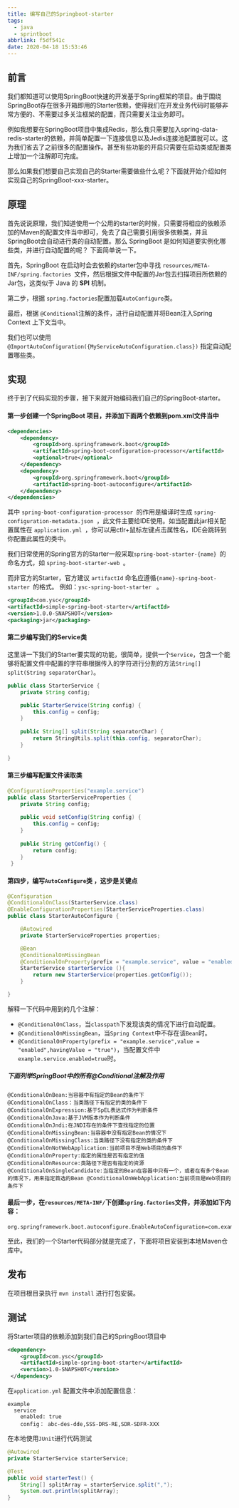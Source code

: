 ```yaml
---
title: 编写自己的Springboot-starter
tags:
  - java
  - sprintboot
abbrlink: f5df541c
date: 2020-04-18 15:53:46
---
```


## 前言

我们都知道可以使用SpringBoot快速的开发基于Spring框架的项目。由于围绕SpringBoot存在很多开箱即用的Starter依赖，使得我们在开发业务代码时能够非常方便的、不需要过多关注框架的配置，而只需要关注业务即可。

例如我想要在SpringBoot项目中集成Redis，那么我只需要加入spring-data-redis-starter的依赖，并简单配置一下连接信息以及Jedis连接池配置就可以。这为我们省去了之前很多的配置操作。甚至有些功能的开启只需要在启动类或配置类上增加一个注解即可完成。

那么如果我们想要自己实现自己的Starter需要做些什么呢？下面就开始介绍如何实现自己的SpringBoot-xxx-starter。

## 原理

首先说说原理，我们知道使用一个公用的starter的时候，只需要将相应的依赖添加的Maven的配置文件当中即可，免去了自己需要引用很多依赖类，并且SpringBoot会自动进行类的自动配置。那么 SpringBoot 是如何知道要实例化哪些类，并进行自动配置的呢？ 下面简单说一下。

首先，SpringBoot 在启动时会去依赖的starter包中寻找 `resources/META-INF/spring.factories `文件，然后根据文件中配置的Jar包去扫描项目所依赖的Jar包，这类似于 Java 的 **SPI** 机制。

第二步，根据 `spring.factories`配置加载`AutoConfigure`类。

最后，根据 `@Conditional`注解的条件，进行自动配置并将Bean注入Spring Context 上下文当中。

我们也可以使用`@ImportAutoConfiguration({MyServiceAutoConfiguration.class})` 指定自动配置哪些类。

## 实现

终于到了代码实现的步骤，接下来就开始编码我们自己的SpringBoot-starter。

#### 第一步创建一个SpringBoot 项目，并添加下面两个依赖到pom.xml文件当中

```XML
<dependencies>
    <dependency>
        <groupId>org.springframework.boot</groupId>
        <artifactId>spring-boot-configuration-processor</artifactId>
        <optional>true</optional>
    </dependency>
    <dependency>
        <groupId>org.springframework.boot</groupId>
        <artifactId>spring-boot-autoconfigure</artifactId>
    </dependency>
</dependencies>
```

其中 `spring-boot-configuration-processor `的作用是编译时生成 `spring-configuration-metadata.json `，此文件主要给IDE使用。如当配置此jar相关配置属性在 `application.yml `，你可以用ctlr+鼠标左键点击属性名，IDE会跳转到你配置此属性的类中。

我们日常使用的Spring官方的Starter一般采取`spring-boot-starter-{name} `的命名方式，如 `spring-boot-starter-web `。

而非官方的Starter，官方建议 `artifactId` 命名应遵循`{name}-spring-boot-starter `的格式。 例如：`ysc-spring-boot-starter ` 。

```XML
<groupId>com.ysc</groupId>
<artifactId>simple-spring-boot-starter</artifactId>
<version>1.0.0-SNAPSHOT</version>
<packaging>jar</packaging>
```

#### 第二步编写我们的Service类

这里讲一下我们的Starter要实现的功能，很简单，提供一个`Service`，包含一个能够将配置文件中配置的字符串根据传入的字符进行分割的方法`String[] split(String separatorChar)`。

```JAVA
public class StarterService {
    private String config;

    public StarterService(String config) {
        this.config = config;
    }
    
    public String[] split(String separatorChar) {
        return StringUtils.split(this.config, separatorChar);
    }
    
}
```

#### 第三步编写配置文件读取类

```java
@ConfigurationProperties("example.service")
public class StarterServiceProperties {
    private String config;
    
    public void setConfig(String config) {
        this.config = config;
    }
    
    public String getConfig() {
        return config;
    }
 }
```

#### 第四步，编写`AutoConfigure`类 ，这步是关键点

```java
@Configuration
@ConditionalOnClass(StarterService.class)
@EnableConfigurationProperties(StarterServiceProperties.class)
public class StarterAutoConfigure {

    @Autowired
    private StarterServiceProperties properties;

    @Bean
    @ConditionalOnMissingBean
    @ConditionalOnProperty(prefix = "example.service", value = "enabled", havingValue = "true")
    StarterService starterService (){
        return new StarterService(properties.getConfig());
    }

}
```

解释一下代码中用到的几个注解：

- `@ConditionalOnClass`，当`classpath`下发现该类的情况下进行自动配置。
- `@ConditionalOnMissingBean`，当`Spring Context`中不存在该`Bean`时。
- `@ConditionalOnProperty(prefix = "example.service",value = "enabled",havingValue = "true")`，当配置文件中`example.service.enabled=true`时。

##### 下面列举SpringBoot中的所有@Conditional注解及作用

```
@ConditionalOnBean:当容器中有指定的Bean的条件下  
@ConditionalOnClass：当类路径下有指定的类的条件下  
@ConditionalOnExpression:基于SpEL表达式作为判断条件  
@ConditionalOnJava:基于JVM版本作为判断条件  
@ConditionalOnJndi:在JNDI存在的条件下查找指定的位置  
@ConditionalOnMissingBean:当容器中没有指定Bean的情况下  
@ConditionalOnMissingClass:当类路径下没有指定的类的条件下  
@ConditionalOnNotWebApplication:当前项目不是Web项目的条件下  
@ConditionalOnProperty:指定的属性是否有指定的值  
@ConditionalOnResource:类路径下是否有指定的资源  
@ConditionalOnSingleCandidate:当指定的Bean在容器中只有一个，或者在有多个Bean的情况下，用来指定首选的Bean @ConditionalOnWebApplication:当前项目是Web项目的条件下  
```

#### 最后一步，在`resources/META-INF/`下创建`spring.factories`文件，并添加如下内容：

```properties
org.springframework.boot.autoconfigure.EnableAutoConfiguration=com.example.autocinfigure.StarterAutoConfigure
```

至此，我们的一个Starter代码部分就是完成了，下面将项目安装到本地Maven仓库中。

## 发布

在项目根目录执行 `mvn install` 进行打包安装。

## 测试

将Starter项目的依赖添加到我们自己的SpringBoot项目中

```xml
<dependency>
    <groupId>com.ysc</groupId>
	<artifactId>simple-spring-boot-starter</artifactId>
    <version>1.0-SNAPSHOT</version>
 </dependency>
```

在`application.yml` 配置文件中添加配置信息：

```
example
  service
    enabled: true
    config： abc-des-dde,SSS-DRS-RE,SDR-SDFR-XXX
```

在本地使用`JUnit`进行代码测试

```java
@Autowired
private StarterService starterService;

@Test
public void starterTest() {
    String[] splitArray = starterService.split(",");
    System.out.println(splitArray);
}
```